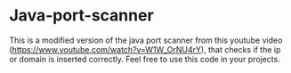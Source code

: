 # Java-port-scanner

This is a modified version of the java port scanner from this youtube video (https://www.youtube.com/watch?v=W1W_OrNU4rY), that checks if the ip or domain is inserted correctly.
Feel free to use this code in your projects. 


